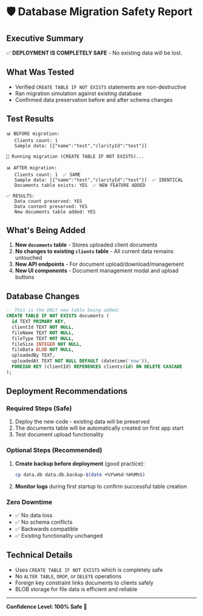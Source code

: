 # 🛡️ Database Migration Safety Report

## Executive Summary
✅ **DEPLOYMENT IS COMPLETELY SAFE** - No existing data will be lost.

## What Was Tested
- Verified `CREATE TABLE IF NOT EXISTS` statements are non-destructive
- Ran migration simulation against existing database
- Confirmed data preservation before and after schema changes

## Test Results
```
📊 BEFORE migration:
   Clients count: 1
   Sample data: [{"name":"test","clarityId":"test"}]

🔄 Running migration (CREATE TABLE IF NOT EXISTS)...

📊 AFTER migration:
   Clients count: 1  ✅ SAME
   Sample data: [{"name":"test","clarityId":"test"}]  ✅ IDENTICAL
   Documents table exists: YES  ✅ NEW FEATURE ADDED

✅ RESULTS:
   Data count preserved: YES
   Data content preserved: YES
   New documents table added: YES
```

## What's Being Added
1. **New `documents` table** - Stores uploaded client documents
2. **No changes to existing `clients` table** - All current data remains untouched
3. **New API endpoints** - For document upload/download/management
4. **New UI components** - Document management modal and upload buttons

## Database Changes
```sql
-- This is the ONLY new table being added:
CREATE TABLE IF NOT EXISTS documents (
  id TEXT PRIMARY KEY,
  clientId TEXT NOT NULL,
  fileName TEXT NOT NULL,
  fileType TEXT NOT NULL,
  fileSize INTEGER NOT NULL,
  fileData BLOB NOT NULL,
  uploadedBy TEXT,
  uploadedAt TEXT NOT NULL DEFAULT (datetime('now')),
  FOREIGN KEY (clientId) REFERENCES clients(id) ON DELETE CASCADE
);
```

## Deployment Recommendations

### Required Steps (Safe)
1. Deploy the new code - existing data will be preserved
2. The documents table will be automatically created on first app start
3. Test document upload functionality

### Optional Steps (Recommended)
1. **Create backup before deployment** (good practice):
   ```bash
   cp data.db data.db.backup-$(date +%Y%m%d-%H%M%S)
   ```

2. **Monitor logs** during first startup to confirm successful table creation

### Zero Downtime
- ✅ No data loss
- ✅ No schema conflicts
- ✅ Backwards compatible
- ✅ Existing functionality unchanged

## Technical Details
- Uses `CREATE TABLE IF NOT EXISTS` which is completely safe
- No `ALTER TABLE`, `DROP`, or `DELETE` operations
- Foreign key constraint links documents to clients safely
- BLOB storage for file data is efficient and reliable

---
**Confidence Level: 100% Safe** 🎉